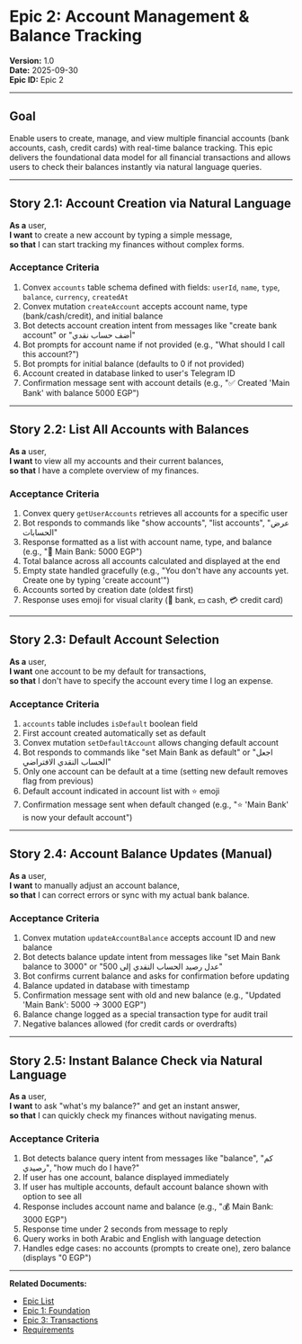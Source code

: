 # Epic 2: Account Management & Balance Tracking

**Version:** 1.0  
**Date:** 2025-09-30  
**Epic ID:** Epic 2

---

## Goal

Enable users to create, manage, and view multiple financial accounts (bank accounts, cash, credit cards) with real-time balance tracking. This epic delivers the foundational data model for all financial transactions and allows users to check their balances instantly via natural language queries.

---

## Story 2.1: Account Creation via Natural Language

**As a** user,  
**I want** to create a new account by typing a simple message,  
**so that** I can start tracking my finances without complex forms.

### Acceptance Criteria

1. Convex `accounts` table schema defined with fields: `userId`, `name`, `type`, `balance`, `currency`, `createdAt`
2. Convex mutation `createAccount` accepts account name, type (bank/cash/credit), and initial balance
3. Bot detects account creation intent from messages like "create bank account" or "أضف حساب نقدي"
4. Bot prompts for account name if not provided (e.g., "What should I call this account?")
5. Bot prompts for initial balance (defaults to 0 if not provided)
6. Account created in database linked to user's Telegram ID
7. Confirmation message sent with account details (e.g., "✅ Created 'Main Bank' with balance 5000 EGP")

---

## Story 2.2: List All Accounts with Balances

**As a** user,  
**I want** to view all my accounts and their current balances,  
**so that** I have a complete overview of my finances.

### Acceptance Criteria

1. Convex query `getUserAccounts` retrieves all accounts for a specific user
2. Bot responds to commands like "show accounts", "list accounts", "عرض الحسابات"
3. Response formatted as a list with account name, type, and balance (e.g., "🏦 Main Bank: 5000 EGP")
4. Total balance across all accounts calculated and displayed at the end
5. Empty state handled gracefully (e.g., "You don't have any accounts yet. Create one by typing 'create account'")
6. Accounts sorted by creation date (oldest first)
7. Response uses emoji for visual clarity (🏦 bank, 💵 cash, 💳 credit card)

---

## Story 2.3: Default Account Selection

**As a** user,  
**I want** one account to be my default for transactions,  
**so that** I don't have to specify the account every time I log an expense.

### Acceptance Criteria

1. `accounts` table includes `isDefault` boolean field
2. First account created automatically set as default
3. Convex mutation `setDefaultAccount` allows changing default account
4. Bot responds to commands like "set Main Bank as default" or "اجعل الحساب النقدي الافتراضي"
5. Only one account can be default at a time (setting new default removes flag from previous)
6. Default account indicated in account list with ⭐ emoji
7. Confirmation message sent when default changed (e.g., "⭐ 'Main Bank' is now your default account")

---

## Story 2.4: Account Balance Updates (Manual)

**As a** user,  
**I want** to manually adjust an account balance,  
**so that** I can correct errors or sync with my actual bank balance.

### Acceptance Criteria

1. Convex mutation `updateAccountBalance` accepts account ID and new balance
2. Bot detects balance update intent from messages like "set Main Bank balance to 3000" or "عدل رصيد الحساب النقدي إلى 500"
3. Bot confirms current balance and asks for confirmation before updating
4. Balance updated in database with timestamp
5. Confirmation message sent with old and new balance (e.g., "Updated 'Main Bank': 5000 → 3000 EGP")
6. Balance change logged as a special transaction type for audit trail
7. Negative balances allowed (for credit cards or overdrafts)

---

## Story 2.5: Instant Balance Check via Natural Language

**As a** user,  
**I want** to ask "what's my balance?" and get an instant answer,  
**so that** I can quickly check my finances without navigating menus.

### Acceptance Criteria

1. Bot detects balance query intent from messages like "balance", "كم رصيدي", "how much do I have?"
2. If user has one account, balance displayed immediately
3. If user has multiple accounts, default account balance shown with option to see all
4. Response includes account name and balance (e.g., "💰 Main Bank: 3000 EGP")
5. Response time under 2 seconds from message to reply
6. Query works in both Arabic and English with language detection
7. Handles edge cases: no accounts (prompts to create one), zero balance (displays "0 EGP")

---

**Related Documents:**
- [Epic List](./epics.md)
- [Epic 1: Foundation](./epic-1-foundation.md)
- [Epic 3: Transactions](./epic-3-transactions.md)
- [Requirements](./requirements.md)
